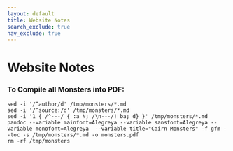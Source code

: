 ```yaml
---
layout: default
title: Website Notes
search_exclude: true
nav_exclude: true
---
```


# Website Notes

### To Compile all Monsters into PDF:
```rsync -av /home/yochai/github/cairn/resources/monsters --exclude=all-monsters.md /tmp/
sed -i '/^author/d' /tmp/monsters/*.md
sed -i '/^source:/d' /tmp/monsters/*.md
sed -i '1 { /^---/ { :a N; /\n---/! ba; d} }' /tmp/monsters/*.md
pandoc --variable mainfont=Alegreya --variable sansfont=Alegreya --variable monofont=Alegreya  --variable title="Cairn Monsters" -f gfm --toc -s /tmp/monsters/*.md -o monsters.pdf
rm -rf /tmp/monsters
````

